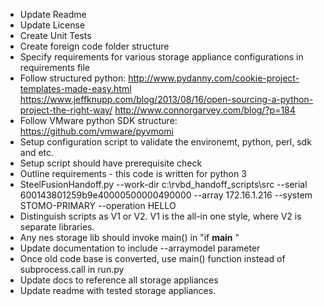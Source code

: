 - Update Readme
- Update License
- Create Unit Tests
- Create foreign code folder structure
- Specify requirements for various storage appliance configurations in requirements file
- Follow structured python: http://www.pydanny.com/cookie-project-templates-made-easy.html
https://www.jeffknupp.com/blog/2013/08/16/open-sourcing-a-python-project-the-right-way/
http://www.connorgarvey.com/blog/?p=184
- Follow VMware python SDK structure: https://github.com/vmware/pyvmomi
- Setup configuration script to validate the environemt, python, perl, sdk and etc.
- Setup script should have prerequisite check
- Outline requirements - this code is written for python 3
- SteelFusionHandoff.py --work-dir c:\rvbd_handoff_scripts\src --serial 600143801259b9e40000500000490000 --array 172.16.1.216 --system STOMO-PRIMARY --operation HELLO
- Distinguish scripts as V1 or V2. V1 is the all-in one style, where V2 is separate libraries.
- Any nes storage lib should invoke main() in "if __main__ "
- Update documentation to include --arraymodel parameter
- Once old code base is converted, use main() function instead of subprocess.call in run.py
- Update docs to reference all storage appliances
- Update readme with tested storage appliances.